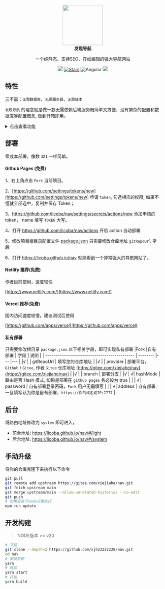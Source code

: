 <p align="center">
  <a href="https://nav3.cn/?g">
    <img src="https://gcore.jsdelivr.net/gh/xjh22222228/public@gh-pages/nav/logo.svg" width="130" />
  </a>
  <br />
  <b>发现导航</b>
  <p align="center">一个纯静态、支持SEO、在线编辑的强大导航网站</p>
  <p align="center">
    <img src="https://img.shields.io/github/v/release/xjh22222228/nav" />
    <a href="https://github.com/xjh22222228/nav/stargazers"><img src="https://img.shields.io/github/stars/xjh22222228/nav" alt="Stars"/></a>
    <img alt="Angular" src="https://img.shields.io/static/v1.svg?label=&message=Angular&style=flat-square&color=C82B38">
    <img src="https://img.shields.io/github/license/xjh22222228/nav" />
  </p>
</p>


## 特性

三不需：`无需数据库`、`无需服务器`、`无需成本`

`发现导航` 的理念就是做一款无需依赖后端服务既简单又方便，没有繁杂的配置和数据库等配置概念, 做到开箱即用。

<details>
  <summary>点击查看功能</summary>

  - 🍰 内置 `800+` 优质网站
  - 🍰 支持 [码云 Gitee](https://gitee.com/xiejiahe/nav)
  - 🍰 支持从浏览器书签导入
  - 🍰 支持将数据导出到浏览器书签
  - 🍰 支持用户提交收录
  - 🍰 支持自有部署/Fork
  - 🍰 丰富的资源配置系统
  - 🍰 支持 SEO 搜索引擎
  - 🍰 支持网站关联多个网址
  - 🍰 支持检测网站存活状态
  - 🍰 支持配置仅自己可见
  - 🍰 自动抓取网站图标/名称/描述
  - 🍰 支持暗黑模式
  - 🍰 支持后台管理, 无需部署
  - 🍰 支持多种浏览模式，创新
  - 🍰 支持足迹记忆
  - 🍰 支持多种搜索查询
  - 🍰 支持自定义引擎搜索
  - 🍰 多款高颜值主题切换
  - 🍰 强大的响应式系统
  - 🍰 多种 Loading 加载动画
  - 🍰 多种卡片风格设计
  - 🍰 完全纯静态, 提供自动化部署功能
  - 🍰 三叉树分类、结构清晰、分类清晰

</details>

## 部署

零成本部署，像数 `321` 一样简单。

#### Github Pages (免费)

1、右上角点击 `Fork` 当前项目。

2、[https://github.com/settings/tokens/new](https://github.com/settings/tokens/new) 申请 `token`, 勾选相应的权限, 如果不懂就全部选中，复制并保存 Token；

3、https://github.com/licoba/nav/settings/secrets/actions/new 添加申请的 token， name 填写 `TOKEN` 大写。

4、打开 https://github.com/licoba/nav/actions 开启 action 自动部署

5、修改项目根目录配置文件 [package.json](package.json) 只需要修改仓库地址 `gitRepoUrl` 字段

6、打开 https://licoba.github.io/nav 就能看到一个非常强大的导航网站了。

#### Netlify 推荐(免费)

作者目前使用，速度较快

[https://www.netlify.com/](https://www.netlify.com/)

#### Vercel 推荐(免费)

国内访问速度较慢，建议测试后使用

[https://github.com/apps/vercel](https://github.com/apps/vercel)

#### 私有部署



只需要修改根目录 `package.json` 以下相关字段，即可实现私有部署
|Fork |自有部署 | 字段 | 说明 |
| --------------------------------------------- | -------- |--- |--- |
|√ | | gitRepoUrl | 填写您的仓库地址 |
|√ | | provider | 部署平台，`Github` / `Gitee`, 作者 `Gitee` 仓库地址 [https://gitee.com/xiejiahe/nav](https://gitee.com/xiejiahe/nav) |
|√ | | branch | 部署分支 |
|√ | √| hashMode | 路由是否 Hash 模式, 如果是部署在 `github pages` 务必设为 true |
| | √| password | 自有部署登录密码，`Fork` 用户无需填写 |
| | √| address | 自有部署, 一旦填写认为你是自有部署，`https://你的域名或IP:7777` |

## 后台

将路由地址修改为 `system` 即可进入，
- 前台地址: https://licoba.github.io/nav/#/light 
- 后台地址: https://licoba.github.io/nav/#/system

## 手动升级


将你的仓库克隆下来执行以下命令

```bash
git pull
git remote add upstream https://gitee.com/xiejiahe/nav.git
git fetch upstream main
git merge upstream/main --allow-unrelated-histories --no-edit
git push
# 如果安装了node只需执行
npm run update
```


## 开发构建

> NODE版本 >= v20

```bash
# 下载
git clone --depth=1 https://github.com/xjh22222228/nav.git
cd nav
# 安装依赖
yarn
# 启动
yarn start
# 打包
yarn build
```
